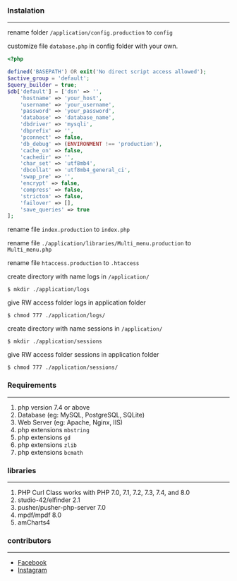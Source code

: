 ### Instalation
---
rename folder `/application/config.production` to `config`

customize file `database.php` in config folder with your own.

```php
<?php

defined('BASEPATH') OR exit('No direct script access allowed');
$active_group = 'default';
$query_builder = true;
$db['default'] = ['dsn' => '',
    'hostname' => 'your_host',
    'username' => 'your_username',
    'password' => 'your_password',
    'database' => 'database_name',
    'dbdriver' => 'mysqli',
    'dbprefix' => '',
    'pconnect' => false,
    'db_debug' => (ENVIRONMENT !== 'production'),
    'cache_on' => false,
    'cachedir' => '',
    'char_set' => 'utf8mb4',
    'dbcollat' => 'utf8mb4_general_ci',
    'swap_pre' => '',
    'encrypt' => false,
    'compress' => false,
    'stricton' => false,
    'failover' => [],
    'save_queries' => true
];

```

rename file `index.production` to `index.php`

rename file `./application/libraries/Multi_menu.production` to `Multi_menu.php`

rename file `htaccess.production` to `.htaccess`

create directory with name logs in `/application/`

    $ mkdir ./application/logs

give RW access folder logs in application folder

    $ chmod 777 ./application/logs/

create directory with name sessions in `/application/`

    $ mkdir ./application/sessions

give RW access folder sessions in application folder

    $ chmod 777 ./application/sessions/

### Requirements
---
1. php version 7.4 or above
1. Database (eg: MySQL, PostgreSQL, SQLite)
1. Web Server (eg: Apache, Nginx, IIS)
1. php extensions `mbstring`
1. php extensions `gd`
1. php extensions `zlib`
1. php extensions `bcmath`

### libraries
---
1. PHP Curl Class works with PHP 7.0, 7.1, 7.2, 7.3, 7.4, and 8.0
1. studio-42/elfinder 2.1
1. pusher/pusher-php-server 7.0
1. mpdf/mpdf 8.0
1. amCharts4

### contributors
---
- [Facebook](https://facebook.com/nohackeron)
- [Instagram](https://instagram.com/priyambodoss)